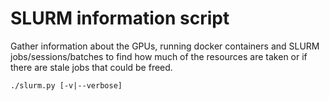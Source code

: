# SLURM information script

Gather information about the GPUs, running docker containers and SLURM jobs/sessions/batches to find how much of the resources are taken or if there are stale jobs that could be freed.

```shell
./slurm.py [-v|--verbose]
```
